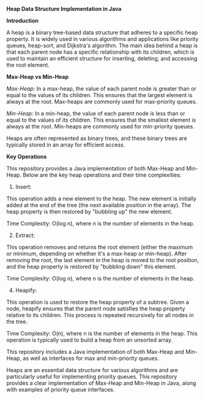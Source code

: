 **Heap Data Structure Implementation in Java**

**Introduction**

A heap is a binary tree-based data structure that adheres to a specific heap property. It is widely used in various algorithms and applications like priority queues, heap-sort, and Dijkstra's algorithm. The main idea behind a heap is that each parent node has a specific relationship with its children, which is used to maintain an efficient structure for inserting, deleting, and accessing the root element.

**Max-Heap vs Min-Heap**

*Max-Heap*: In a max-heap, the value of each parent node is greater than or equal to the values of its children. This ensures that the largest element is always at the root. Max-heaps are commonly used for max-priority queues.

*Min-Heap*: In a min-heap, the value of each parent node is less than or equal to the values of its children. This ensures that the smallest element is always at the root. Min-heaps are commonly used for min-priority queues.

Heaps are often represented as binary trees, and these binary trees are typically stored in an array for efficient access.

**Key Operations**

This repository provides a Java implementation of both Max-Heap and Min-Heap. Below are the key heap operations and their time complexities:

1. Insert:

This operation adds a new element to the heap.
The new element is initially added at the end of the tree (the next available position in the array). The heap property is then restored by "bubbling up" the new element.

Time Complexity: O(log n), where n is the number of elements in the heap.

2. Extract:

This operation removes and returns the root element (either the maximum or minimum, depending on whether it's a max-heap or min-heap). After removing the root, the last element in the heap is moved to the root position, and the heap property is restored by "bubbling down" this element.

Time Complexity: O(log n), where n is the number of elements in the heap.

4. Heapify:

This operation is used to restore the heap property of a subtree. Given a node, heapify ensures that the parent node satisfies the heap property relative to its children. This process is repeated recursively for all nodes in the tree.

Time Complexity: O(n), where n is the number of elements in the heap. This operation is typically used to build a heap from an unsorted array.



This repository includes a Java implementation of both Max-Heap and Min-Heap, as well as interfaces for max and min-priority queues. 


Heaps are an essential data structure for various algorithms and are particularly useful for implementing priority queues. This repository provides a clear implementation of Max-Heap and Min-Heap in Java, along with examples of priority queue interfaces. 


